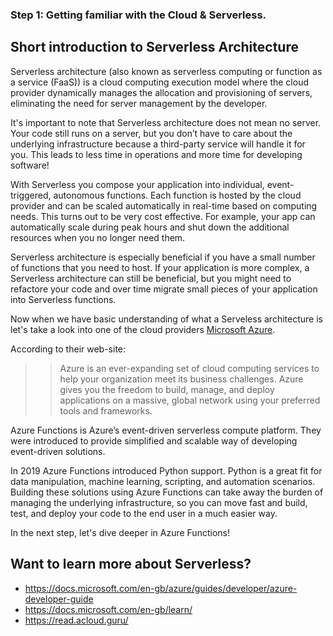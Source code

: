 ### Step 1: Getting familiar with the Cloud & Serverless.

## Short introduction to Serverless Architecture

Serverless architecture (also known as serverless computing or function as a service (FaaS)) is a cloud computing execution model where the cloud 
provider dynamically manages the allocation and provisioning of servers, eliminating the need for server management by the developer.

It's important to note that Serverless architecture does not mean no server. Your code still runs on a server, but you don’t have to care about the 
underlying infrastructure because a third-party service will handle it for you. This leads to less time in operations and more time for developing software!
 
With Serverless you compose your application into individual, event-triggered, autonomous functions. 
Each function is hosted by the cloud provider and can be scaled automatically in real-time based on computing needs. 
This turns out to be very cost effective. For example, your app can automatically scale during peak hours and shut down the additional resources when you 
no longer need them.  

Serverless architecture is especially beneficial if you have a small number of functions that you need to host. If your application is more complex, 
a Serverless architecture can still be beneficial, but you might need to refactore your code and over time migrate small pieces of your application 
into Serverless functions. 

Now when we have basic understanding of what a Serveless architecture is let's take a look into one of the cloud providers [Microsoft Azure](https://azure.microsoft.com/).

According to their web-site:
>> Azure is an ever-expanding set of cloud computing services to help your organization meet its business challenges. Azure gives you the freedom to 
build, manage, and deploy applications on a massive, global network using your preferred tools and frameworks.

Azure Functions is Azure’s event-driven serverless compute platform. They were introduced to provide simplified and scalable way of developing 
event-driven solutions.

In 2019 Azure Functions introduced Python support. Python is a great fit for data manipulation, machine learning, scripting, and automation scenarios. 
Building these solutions using Azure Functions can take away the burden of managing the underlying infrastructure, so you can move fast and build, 
test, and deploy your code to the end user in a much easier way.

In the next step, let's dive deeper in Azure Functions!


## Want to learn more about Serverless?

* https://docs.microsoft.com/en-gb/azure/guides/developer/azure-developer-guide
* https://docs.microsoft.com/en-gb/learn/
* https://read.acloud.guru/

